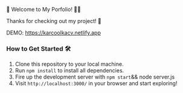 🎉 Welcome to My Porfolio! 🍳🥂

Thanks for checking out my project! 🚀

DEMO: https://karcoolkacv.netlify.app

### How to Get Started 🛠️

1. Clone this repository to your local machine.
2. Run `npm install` to install all dependencies.
3. Fire up the development server with `npm start`&& node server.js
4. Visit `http://localhost:3000/` in your browser and start exploring!
